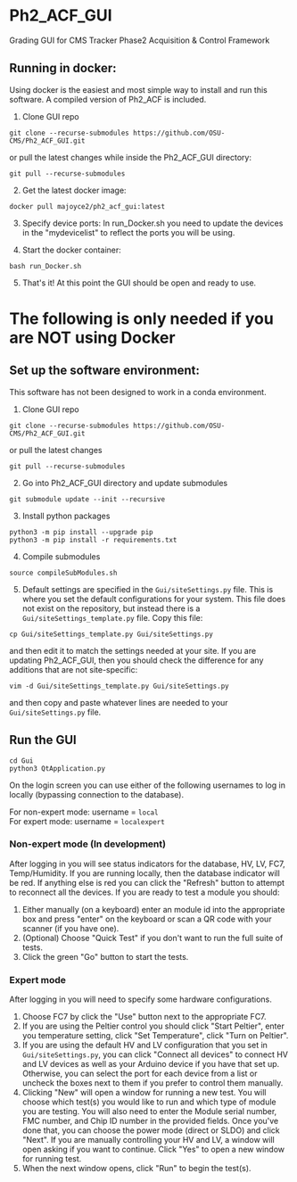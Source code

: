 # Ph2_ACF_GUI
Grading GUI for CMS Tracker Phase2 Acquisition &amp; Control Framework

## Running in docker:
Using docker is the easiest and most simple way to install and run this software.  A compiled version of Ph2_ACF is included.

1. Clone GUI repo
```
git clone --recurse-submodules https://github.com/OSU-CMS/Ph2_ACF_GUI.git
```
or pull the latest changes while inside the Ph2_ACF_GUI directory:
```
git pull --recurse-submodules
```

2. Get the latest docker image:
```
docker pull majoyce2/ph2_acf_gui:latest
```

3. Specify device ports:
In run_Docker.sh you need to update the devices in the "mydevicelist" to reflect the ports you will be using. 

4. Start the docker container:
```
bash run_Docker.sh
```

5. That's it!  At this point the GUI should be open and ready to use.

# The following is only needed if you are NOT using Docker
## Set up the software environment:
This software has not been designed to work in a conda environment.

1. Clone GUI repo
```
git clone --recurse-submodules https://github.com/OSU-CMS/Ph2_ACF_GUI.git
```
or pull the latest changes
```
git pull --recurse-submodules
```

2. Go into Ph2_ACF_GUI directory and update submodules
```
git submodule update --init --recursive
```

3. Install python packages
```
python3 -m pip install --upgrade pip
python3 -m pip install -r requirements.txt
```

4. Compile submodules
``` 
source compileSubModules.sh
```


5. Default settings are specified in the `Gui/siteSettings.py` file.  This is where you set the default configurations for your system.  This file does not exist on the repository, but instead there is a `Gui/siteSettings_template.py` file.  Copy this file:
```
cp Gui/siteSettings_template.py Gui/siteSettings.py
```
and then edit it to match the settings needed at your site.  If you are updating Ph2_ACF_GUI, then you should check the difference for any additions that are not site-specific:
```
vim -d Gui/siteSettings_template.py Gui/siteSettings.py
```
and then copy and paste whatever lines are needed to your `Gui/siteSettings.py` file. 


## Run the GUI
```
cd Gui
python3 QtApplication.py
```
On the login screen you can use either of the following usernames to log in locally (bypassing connection to the database).

For non-expert mode:    username = `local`  
For expert mode:        username = `localexpert`

### Non-expert mode (In development)
After logging in you will see status indicators for the database, HV, LV, FC7, Temp/Humidity.  If you are running locally, then the database indicator will be red.  If anything else is red you can click the "Refresh" button to attempt to reconnect all the devices.  If you are ready to test a module you should:
1. Either manually (on a keyboard) enter an module id into the appropriate box and press "enter" on the keyboard or scan a QR code with your scanner (if you have one).
2. (Optional) Choose "Quick Test" if you don't want to run the full suite of tests.
3. Click the green "Go" button to start the tests.

### Expert mode
After logging in you will need to specify some hardware configurations.  
1. Choose FC7 by click the "Use" button next to the appropriate FC7.
2. If you are using the Peltier control you should click "Start Peltier", enter you temperature setting, click "Set Temperature", click "Turn on Peltier".
3. If you are using the default HV and LV configuration that you set in `Gui/siteSettings.py`, you can click "Connect all devices" to connect HV and LV devices as well as your Arduino device if you have that set up.  Otherwise, you can select the port for each device from a list or uncheck the boxes next to them if you prefer to control them manually.
4. Clicking "New" will open a window for running a new test.  You will choose which test(s) you would like to run and which type of module you are testing.  You will also need to enter the Module serial number, FMC number, and Chip ID number in the provided fields.  Once you've done that, you can choose the power mode (direct or SLDO) and click "Next".  If you are manually controlling your HV and LV, a window will open asking if you want to continue.  Click "Yes" to open a new window for running test. 
5. When the next window opens, click "Run" to begin the test(s).
